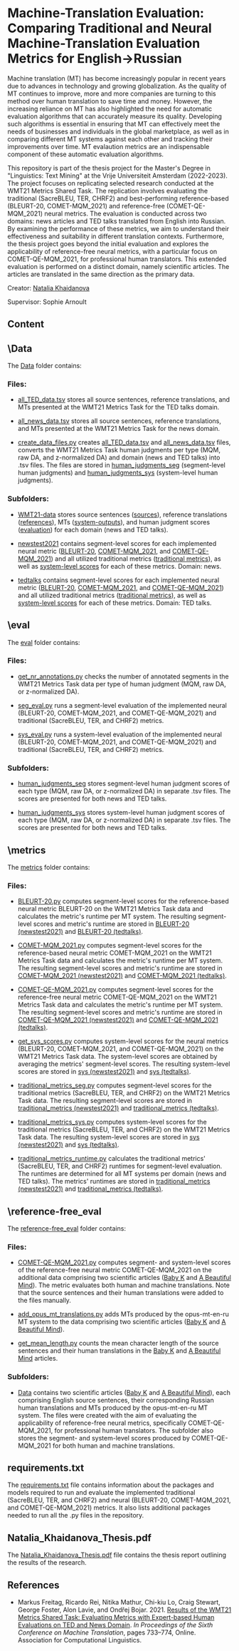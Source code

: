 <h1>Machine-Translation Evaluation: Comparing Traditional and Neural Machine-Translation Evaluation Metrics for English→Russian</h1>

Machine translation (MT) has become increasingly popular in recent years due to advances in technology and growing globalization. As the quality of MT continues to improve, more and more companies are turning to this method over human translation to save time and money. However, the increasing reliance on MT has also highlighted the need for automatic evaluation algorithms that can accurately measure its quality. Developing such algorithms is essential in ensuring that MT can effectively meet the needs of businesses and individuals in the global marketplace, as well as in comparing different MT systems against each other and tracking their improvements over time. MT evalaution metrics are an indispensable component of these automatic evaluation algorithms. 

This repository is part of the thesis project for the Master's Degree in "Linguistics: Text Mining" at the Vrije Universiteit Amsterdam (2022-2023). The project focuses on replicating selected research conducted at the WMT21 Metrics Shared Task. The replication involves evaluating the traditional (SacreBLEU, TER, CHRF2) and best-performing reference-based (BLEURT-20, COMET-MQM_2021) and reference-free (COMET-QE-MQM_2021) neural metrics. The evaluation is conducted across two domains: news articles and TED talks translated from English into Russian. By examining the performance of these metrics, we aim to understand their effectiveness and suitability in different translation contexts. Furthermore, the thesis project goes beyond the initial evaluation and explores the applicability of reference-free neural metrics, with a particular focus on COMET-QE-MQM_2021, for professional human translators. This extended evaluation is performed on a distinct domain, namely scientific articles. The articles are translated in the same direction as the primary data. 

Creator: [Natalia Khaidanova](https://github.com/NataliaKhaidanova)

Supervisor: Sophie Arnoult 

<h2>Content</h2>

<h2>\Data</h2>

The [Data](https://github.com/NataliaKhaidanova/machine-translation-evaluation/tree/main/Data) folder contains:

<h3>Files:</h3>

- [all_TED_data.tsv](https://github.com/NataliaKhaidanova/machine-translation-evaluation/blob/main/Data/all_TED_data.tsv) stores all source sentences, reference translations, and MTs presented at the WMT21 Metrics Task for the TED talks domain.  

- [all_news_data.tsv](https://github.com/NataliaKhaidanova/machine-translation-evaluation/blob/main/Data/all_news_data.tsv) stores all source sentences, reference translations, and MTs presented at the WMT21 Metrics Task for the news domain.

- [create_data_files.py](https://github.com/NataliaKhaidanova/machine-translation-evaluation/blob/main/Data/create_data_files.py) creates [all_TED_data.tsv](https://github.com/NataliaKhaidanova/machine-translation-evaluation/blob/main/Data/all_TED_data.tsv) and [all_news_data.tsv](https://github.com/NataliaKhaidanova/machine-translation-evaluation/blob/main/Data/all_news_data.tsv) files, converts the WMT21 Metrics Task human judgments per type (MQM, raw DA, and z-normalized DA) and domain (news and TED talks) into .tsv files. The files are stored in [human_judgments_seg](https://github.com/NataliaKhaidanova/machine-translation-evaluation/tree/main/eval/human_judgments_seg) (segment-level human judgments) and [human_judgments_sys](https://github.com/NataliaKhaidanova/machine-translation-evaluation/tree/main/eval/human_judgments_sys) (system-level human judgments). 

<h3>Subfolders:</h3>

- [WMT21-data](https://github.com/NataliaKhaidanova/machine-translation-evaluation/tree/main/Data/WMT21-data) stores source sentences ([sources](https://github.com/NataliaKhaidanova/machine-translation-evaluation/tree/main/Data/WMT21-data/sources)), reference translations ([references](https://github.com/NataliaKhaidanova/machine-translation-evaluation/tree/main/Data/WMT21-data/references)), MTs ([system-outputs](https://github.com/NataliaKhaidanova/machine-translation-evaluation/tree/main/Data/WMT21-data/system-outputs)), and human judgment scores ([evaluation](https://github.com/NataliaKhaidanova/machine-translation-evaluation/tree/main/Data/WMT21-data/evaluation)) for each domain (news and TED talks). 

- [newstest2021](https://github.com/NataliaKhaidanova/machine-translation-evaluation/tree/main/Data/newstest2021) contains segment-level scores for each implemented neural metric ([BLEURT-20](https://github.com/NataliaKhaidanova/machine-translation-evaluation/tree/main/Data/newstest2021/BLEURT-20), [COMET-MQM_2021](https://github.com/NataliaKhaidanova/machine-translation-evaluation/tree/main/Data/newstest2021/COMET-MQM_2021), and [COMET-QE-MQM_2021](https://github.com/NataliaKhaidanova/machine-translation-evaluation/tree/main/Data/newstest2021/COMET-QE-MQM_2021)) and all utilized traditional metrics ([traditional metrics](https://github.com/NataliaKhaidanova/machine-translation-evaluation/tree/main/Data/newstest2021/traditional_metrics)), as well as [system-level scores](https://github.com/NataliaKhaidanova/machine-translation-evaluation/tree/main/Data/newstest2021/sys) for each of these metrics. Domain: news. 

- [tedtalks](https://github.com/NataliaKhaidanova/machine-translation-evaluation/tree/main/Data/tedtalks) contains segment-level scores for each implemented neural metric ([BLEURT-20](https://github.com/NataliaKhaidanova/machine-translation-evaluation/tree/main/Data/tedtalks/BLEURT-20), [COMET-MQM_2021](https://github.com/NataliaKhaidanova/machine-translation-evaluation/tree/main/Data/tedtalks/COMET-MQM_2021), and [COMET-QE-MQM_2021](https://github.com/NataliaKhaidanova/machine-translation-evaluation/tree/main/Data/tedtalks/COMET-QE-MQM_2021)) and all utilized traditional metrics ([traditional metrics](https://github.com/NataliaKhaidanova/machine-translation-evaluation/tree/main/Data/tedtalks/traditional_metrics)), as well as [system-level scores](https://github.com/NataliaKhaidanova/machine-translation-evaluation/tree/main/Data/tedtalks/sys) for each of these metrics. Domain: TED talks. 

<h2>\eval</h2>

The [eval](https://github.com/NataliaKhaidanova/machine-translation-evaluation/tree/main/eval) folder contains: 

<h3>Files:</h3>

- [get_nr_annotations.py](https://github.com/NataliaKhaidanova/machine-translation-evaluation/blob/main/eval/get_nr_annotations.py) checks the number of annotated segments in the WMT21 Metrics Task data per type of human judgment (MQM, raw DA, or z-normalized DA). 

- [seg_eval.py](https://github.com/NataliaKhaidanova/machine-translation-evaluation/blob/main/eval/seg_eval.py) runs a segment-level evaluation of the implemented neural (BLEURT-20, COMET-MQM_2021, and COMET-QE-MQM_2021) and traditional (SacreBLEU, TER, and CHRF2) metrics. 

- [sys_eval.py](https://github.com/NataliaKhaidanova/machine-translation-evaluation/blob/main/eval/sys_eval.py) runs a system-level evaluation of the implemented neural (BLEURT-20, COMET-MQM_2021, and COMET-QE-MQM_2021) and traditional (SacreBLEU, TER, and CHRF2) metrics. 

<h3>Subfolders:</h3>

- [human_judgments_seg](https://github.com/NataliaKhaidanova/machine-translation-evaluation/tree/main/eval/human_judgments_seg) stores segment-level human judgment scores of each type (MQM, raw DA, or z-normalized DA) in separate .tsv files. The scores are presented for both news and TED talks.
  
- [human_judgments_sys](https://github.com/NataliaKhaidanova/machine-translation-evaluation/tree/main/eval/human_judgments_sys) stores system-level human judgment scores of each type (MQM, raw DA, or z-normalized DA) in separate .tsv files. The scores are presented for both news and TED talks.

<h2>\metrics</h2>

The [metrics](https://github.com/NataliaKhaidanova/machine-translation-evaluation/tree/main/metrics) folder contains: 

<h3>Files:</h3>

- [BLEURT-20.py](https://github.com/NataliaKhaidanova/machine-translation-evaluation/blob/main/metrics/BLEURT-20.py) computes segment-level scores for the reference-based neural metric BLEURT-20 on the WMT21 Metrics Task data and calculates the metric's runtime per MT system. The resulting segment-level scores and metric's runtime are stored in [BLEURT-20 (newstest2021)](https://github.com/NataliaKhaidanova/machine-translation-evaluation/tree/main/Data/newstest2021/BLEURT-20) and [BLEURT-20 (tedtalks)](https://github.com/NataliaKhaidanova/machine-translation-evaluation/tree/main/Data/tedtalks/BLEURT-20). 

- [COMET-MQM_2021.py](https://github.com/NataliaKhaidanova/machine-translation-evaluation/blob/main/metrics/COMET-MQM_2021.py) computes segment-level scores for the reference-based neural metric COMET-MQM_2021 on the WMT21 Metrics Task data and calculates the metric's runtime per MT system. The resulting segment-level scores and metric's runtime are stored in [COMET-MQM_2021 (newstest2021)](https://github.com/NataliaKhaidanova/machine-translation-evaluation/tree/main/Data/newstest2021/COMET-MQM_2021) and [COMET-MQM_2021 (tedtalks)](https://github.com/NataliaKhaidanova/machine-translation-evaluation/tree/main/Data/tedtalks/COMET-MQM_2021). 
  
- [COMET-QE-MQM_2021.py](https://github.com/NataliaKhaidanova/machine-translation-evaluation/blob/main/metrics/COMET-QE-MQM_2021.py) computes segment-level scores for the reference-free neural metric COMET-QE-MQM_2021 on the WMT21 Metrics Task data and calculates the metric's runtime per MT system. The resulting segment-level scores and metric's runtime are stored in [COMET-QE-MQM_2021 (newstest2021)](https://github.com/NataliaKhaidanova/machine-translation-evaluation/tree/main/Data/newstest2021/COMET-QE-MQM_2021) and [COMET-QE-MQM_2021 (tedtalks)](https://github.com/NataliaKhaidanova/machine-translation-evaluation/tree/main/Data/tedtalks/COMET-QE-MQM_2021).

- [get_sys_scores.py](https://github.com/NataliaKhaidanova/machine-translation-evaluation/blob/main/metrics/get_sys_scores.py) computes system-level scores for the neural metrics (BLEURT-20, COMET-MQM_2021, and COMET-QE-MQM_2021) on the WMT21 Metrics Task data. The system-level scores are obtained by averaging the metrics' segment-level scores. The resulting system-level scores are stored in [sys (newstest2021)](https://github.com/NataliaKhaidanova/machine-translation-evaluation/tree/main/Data/newstest2021/sys) and [sys (tedtalks)](https://github.com/NataliaKhaidanova/machine-translation-evaluation/tree/main/Data/tedtalks/sys). 

- [traditional_metrics_seg.py](https://github.com/NataliaKhaidanova/machine-translation-evaluation/blob/main/metrics/traditional_metrics_seg.py) computes segment-level scores for the traditional metrics (SacreBLEU, TER, and CHRF2) on the WMT21 Metrics Task data. The resulting segment-level scores are stored in [traditional_metrics (newstest2021)](https://github.com/NataliaKhaidanova/machine-translation-evaluation/tree/main/Data/newstest2021/traditional_metrics) and [traditional_metrics (tedtalks)](https://github.com/NataliaKhaidanova/machine-translation-evaluation/tree/main/Data/tedtalks/traditional_metrics).

- [traditional_metrics_sys.py](https://github.com/NataliaKhaidanova/machine-translation-evaluation/blob/main/metrics/traditional_metrics_sys.py) computes system-level scores for the traditional metrics (SacreBLEU, TER, and CHRF2) on the WMT21 Metrics Task data. The resulting system-level scores are stored in [sys (newstest2021)](https://github.com/NataliaKhaidanova/machine-translation-evaluation/tree/main/Data/newstest2021/sys) and [sys (tedtalks)](https://github.com/NataliaKhaidanova/machine-translation-evaluation/tree/main/Data/tedtalks/sys). 

- [traditional_metrics_runtime.py](https://github.com/NataliaKhaidanova/machine-translation-evaluation/blob/main/metrics/traditional_metrics_runtime.py) calculates the traditional metrics' (SacreBLEU, TER, and CHRF2) runtimes for segment-level evaluation. The runtimes are determined for all MT systems per domain (news and TED talks). The metrics' runtimes are stored in [traditional_metrics (newstest2021)](https://github.com/NataliaKhaidanova/machine-translation-evaluation/tree/main/Data/newstest2021/traditional_metrics) and [traditional_metrics (tedtalks)](https://github.com/NataliaKhaidanova/machine-translation-evaluation/tree/main/Data/tedtalks/traditional_metrics).

<h2>\reference-free_eval</h2>

The [reference-free_eval](https://github.com/NataliaKhaidanova/machine-translation-evaluation/tree/main/reference-free_eval) folder contains: 

<h3>Files:</h3>

- [COMET-QE-MQM_2021.py](https://github.com/NataliaKhaidanova/machine-translation-evaluation/blob/main/reference-free_eval/COMET-QE-MQM_2021.py) computes segment- and system-level scores of the reference-free neural metric COMET-QE-MQM_2021 on the additional data comprising two scientific articles ([Baby K](https://github.com/NataliaKhaidanova/machine-translation-evaluation/blob/main/reference-free_eval/Data/baby_k.tsv) and [A Beautiful Mind](https://github.com/NataliaKhaidanova/machine-translation-evaluation/blob/main/reference-free_eval/Data/a_beautiful_mind.tsv)). The metric evaluates both human and machine translations. Note that the source sentences and their human translations were added to the files manually. 

- [add_opus_mt_translations.py](https://github.com/NataliaKhaidanova/machine-translation-evaluation/blob/main/reference-free_eval/add_opus_mt_translations.py) adds MTs produced by the opus-mt-en-ru MT system to the data comprising two scientific articles ([Baby K](https://github.com/NataliaKhaidanova/machine-translation-evaluation/blob/main/reference-free_eval/Data/baby_k.tsv) and [A Beautiful Mind](https://github.com/NataliaKhaidanova/machine-translation-evaluation/blob/main/reference-free_eval/Data/a_beautiful_mind.tsv)).

- [get_mean_length.py](https://github.com/NataliaKhaidanova/machine-translation-evaluation/blob/main/reference-free_eval/get_mean_length.py) counts the mean character length of the source sentences and their human translations in the [Baby K](https://github.com/NataliaKhaidanova/machine-translation-evaluation/blob/main/reference-free_eval/Data/baby_k.tsv) and [A Beautiful Mind](https://github.com/NataliaKhaidanova/machine-translation-evaluation/blob/main/reference-free_eval/Data/a_beautiful_mind.tsv) articles. 

<h3>Subfolders:</h3>

- [Data](https://github.com/NataliaKhaidanova/machine-translation-evaluation/tree/main/reference-free_eval/Data) contains two scientific articles ([Baby K](https://github.com/NataliaKhaidanova/machine-translation-evaluation/blob/main/reference-free_eval/Data/baby_k.tsv) and [A Beautiful Mind](https://github.com/NataliaKhaidanova/machine-translation-evaluation/blob/main/reference-free_eval/Data/a_beautiful_mind.tsv)), each comprising English source sentences, their corresponding Russian human translations and MTs produced by the opus-mt-en-ru MT system. The files were created with the aim of evaluating the applicability of reference-free neural metrics, specifically COMET-QE-MQM_2021, for professional human translators. The subfolder also stores the segment- and system-level scores produced by COMET-QE-MQM_2021 for both human and machine translations.

<h2>requirements.txt</h2>

The [requirements.txt](https://github.com/NataliaKhaidanova/machine-translation-evaluation/blob/main/requirements.txt) file contains information about the packages and models required to run and evaluate the implemented traditional (SacreBLEU, TER, and CHRF2) and neural (BLEURT-20, COMET-MQM_2021, and COMET-QE-MQM_2021) metrics. It also lists additional packages needed to run all the .py files in the repository. 

<h2>Natalia_Khaidanova_Thesis.pdf</h2>

The [Natalia_Khaidanova_Thesis.pdf](https://github.com/NataliaKhaidanova/machine-translation-evaluation/blob/main/Natalia_Khaidanova_Thesis.pdf) file contains the thesis report outlining the results of the research. 

<h2>References</h2>

- Markus Freitag, Ricardo Rei, Nitika Mathur, Chi-kiu Lo, Craig Stewart, George Foster, Alon Lavie, and Ondřej Bojar. 2021. [Results of the WMT21 Metrics Shared Task: Evaluating Metrics with Expert-based Human Evaluations on TED and News Domain](https://aclanthology.org/2021.wmt-1.73v3.pdf ). *In Proceedings of the Sixth Conference on Machine Translation*, pages 733–774, Online. Association for Computational Linguistics. 
